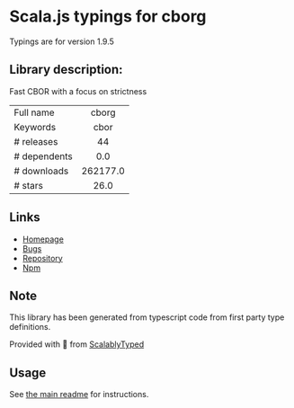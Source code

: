 
# Scala.js typings for cborg

Typings are for version 1.9.5

## Library description:
Fast CBOR with a focus on strictness

|                    |                 |
| ------------------ | :-------------: |
| Full name          | cborg |
| Keywords           | cbor |
| # releases         | 44 |
| # dependents       | 0.0 |
| # downloads        | 262177.0 |
| # stars            | 26.0 |

## Links
- [Homepage](https://github.com/rvagg/cborg#readme)
- [Bugs](https://github.com/rvagg/cborg/issues)
- [Repository](https://github.com/rvagg/cborg)
- [Npm](https://www.npmjs.com/package/cborg)
    


## Note
This library has been generated from typescript code from first party type definitions.

Provided with :purple_heart: from [ScalablyTyped](https://github.com/oyvindberg/ScalablyTyped)

## Usage
See [the main readme](../../readme.md) for instructions.


